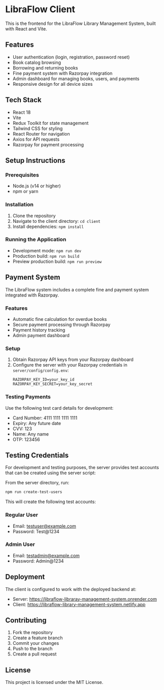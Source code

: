 # LibraFlow Client

This is the frontend for the LibraFlow Library Management System, built with React and Vite.

## Features
- User authentication (login, registration, password reset)
- Book catalog browsing
- Borrowing and returning books
- Fine payment system with Razorpay integration
- Admin dashboard for managing books, users, and payments
- Responsive design for all device sizes

## Tech Stack
- React 18
- Vite
- Redux Toolkit for state management
- Tailwind CSS for styling
- React Router for navigation
- Axios for API requests
- Razorpay for payment processing

## Setup Instructions

### Prerequisites
- Node.js (v14 or higher)
- npm or yarn

### Installation
1. Clone the repository
2. Navigate to the client directory: `cd client`
3. Install dependencies: `npm install`

### Running the Application
- Development mode: `npm run dev`
- Production build: `npm run build`
- Preview production build: `npm run preview`

## Payment System
The LibraFlow system includes a complete fine and payment system integrated with Razorpay.

### Features
- Automatic fine calculation for overdue books
- Secure payment processing through Razorpay
- Payment history tracking
- Admin payment dashboard

### Setup
1. Obtain Razorpay API keys from your Razorpay dashboard
2. Configure the server with your Razorpay credentials in `server/config/config.env`:
   ```
   RAZORPAY_KEY_ID=your_key_id
   RAZORPAY_KEY_SECRET=your_key_secret
   ```

### Testing Payments
Use the following test card details for development:
- Card Number: 4111 1111 1111 1111
- Expiry: Any future date
- CVV: 123
- Name: Any name
- OTP: 123456

## Testing Credentials

For development and testing purposes, the server provides test accounts that can be created using the server script:

From the server directory, run:
```bash
npm run create-test-users
```

This will create the following test accounts:

### Regular User
- Email: testuser@example.com
- Password: Test@1234

### Admin User
- Email: testadmin@example.com
- Password: Admin@1234

## Deployment
The client is configured to work with the deployed backend at:
- Server: https://libraflow-libraray-management-system.onrender.com
- Client: https://libraflow-library-management-system.netlify.app

## Contributing
1. Fork the repository
2. Create a feature branch
3. Commit your changes
4. Push to the branch
5. Create a pull request

## License
This project is licensed under the MIT License.